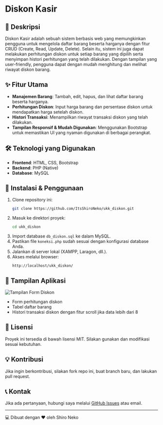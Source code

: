 # Diskon Kasir

## 📌 Deskripsi
Diskon Kasir adalah sebuah sistem berbasis web yang memungkinkan pengguna untuk mengelola daftar barang beserta harganya dengan fitur CRUD (Create, Read, Update, Delete). Selain itu, sistem ini juga dapat melakukan perhitungan diskon untuk setiap barang yang dipilih serta menyimpan histori perhitungan yang telah dilakukan. Dengan tampilan yang user-friendly, pengguna dapat dengan mudah menghitung dan melihat riwayat diskon barang.

## ✨ Fitur Utama
- **Manajemen Barang**: Tambah, edit, hapus, dan lihat daftar barang beserta harganya.
- **Perhitungan Diskon**: Input harga barang dan persentase diskon untuk mendapatkan harga setelah diskon.
- **Histori Transaksi**: Menampilkan riwayat transaksi diskon yang telah dilakukan.
- **Tampilan Responsif & Mudah Digunakan**: Menggunakan Bootstrap untuk memastikan UI yang nyaman digunakan di berbagai perangkat.

## 🛠️ Teknologi yang Digunakan
- **Frontend**: HTML, CSS, Bootstrap
- **Backend**: PHP (Native)
- **Database**: MySQL

## 🚀 Instalasi & Penggunaan
1. Clone repository ini:
   ```bash
   git clone https://github.com/ItsShiroNeko/ukk_diskon.git
   ```
2. Masuk ke direktori proyek:
   ```bash
   cd ukk_diskon
   ```
3. Import database `db_diskon.sql` ke dalam MySQL.
4. Pastikan file `koneksi.php` sudah sesuai dengan konfigurasi database Anda.
5. Jalankan di server lokal (XAMPP, Laragon, dll.).
6. Akses melalui browser:
   ```
   http://localhost/ukk_diskon/
   ```

## 📸 Tampilan Aplikasi
![Tampilan Form Diskon](https://imgur.com/a/Trje6YC)
- Form perhitungan diskon
- Tabel daftar barang
- Histori transaksi diskon dengan fitur scroll jika data lebih dari 8

## 📄 Lisensi
Proyek ini tersedia di bawah lisensi MIT. Silakan gunakan dan modifikasi sesuai kebutuhan.

## 💡 Kontribusi
Jika ingin berkontribusi, silakan fork repo ini, buat branch baru, dan lakukan pull request.

## 📞 Kontak
Jika ada pertanyaan, hubungi saya melalui [GitHub Issues](https://github.com/ItsShiroNeko/ukk_diskon/issues) atau email.

---

💻 Dibuat dengan ❤️ oleh Shiro Neko

